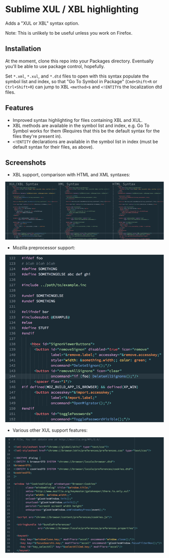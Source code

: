 # Sublime XUL / XBL highlighting

Adds a "XUL or XBL" syntax option.

Note: This is unlikely to be useful unless you work on Firefox.

## Installation

At the moment, clone this repo into your Packages directory. Eventually you'll be able to use package control, hopefully.

Set `*.xml`, `*.xul`, and `*.dtd` files to open with this syntax populate the symbol list and index, so that "Go To Symbol in Package" (`Cmd+Shift+R` or `Ctrl+Shift+R`) can jump to XBL `<method>`s and `<!ENTITY`s the localization dtd files.

## Features

- Improved syntax highlighting for files containing XBL and XUL.
- XBL methods are available in the symbol list and index, e.g. Go To Symbol works for them (Requires that this be the default syntax for the files they're present in).
- `<!ENTITY` declarations are available in the symbol list in index (must be default syntax for their files, as above).

## Screenshots

- XBL support, comparison with HTML and XML syntaxes:

![xul-xbl-vs-xml-vs-html](https://raw.githubusercontent.com/thomcc/sublime-xul-xbl/216e34ea65cb9834664eb090bae5d3f218e11fa0/Screenshots/XBL-Compare.png)

- Mozilla preprocessor support:

![xul-preproc-example](https://raw.githubusercontent.com/thomcc/sublime-xul-xbl/216e34ea65cb9834664eb090bae5d3f218e11fa0/Screenshots/XUL-Preproc.png)

- Various other XUL support features:

![xul-basic](https://raw.githubusercontent.com/thomcc/sublime-xul-xbl/216e34ea65cb9834664eb090bae5d3f218e11fa0/Screenshots/XUL-Basic.png)
